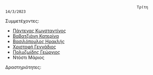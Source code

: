                                                               Τρίτη 14/3/2023
                                                              
Συμμετέχοντες:

* [Πάντενας Κωνσταντίνος](https://github.com/acin4)
* [Βαβατζιάνη Κατερίνα](https://github.com/cathv99)
* [Βασιλόπουλος Ηρακλής](https://github.com/IraklisVas)
* [Χριστοφή Γεννάδιος](https://github.com/Gennadios15)
* [Πολυζωίδης Γεώργιος](https://github.com/georgepol01)
* Ντόστι Μάριος

Δραστηριότητες:
